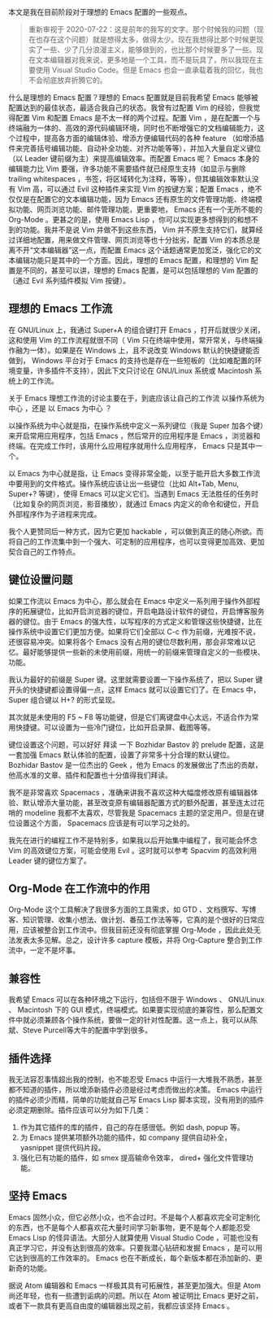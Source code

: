 
本文是我在目前阶段对于理想的 Emacs 配置的一些观点。

<!--more-->

> 重新审视于 2020-07-22：这是前年的我写的文字。那个时候我的问题（现在也存在这个问题）就是想得太多，做得太少。现在我想得比那个时候更现实了一些、少了几分浪漫主义，能够做到的，也比那个时候要多了一些。现在文本编辑器对我来说，更多地是一个工具，而不是玩具了，所以我现在主要使用 Visual Studio Code。但是 Emacs 也会一直承载着我的回忆，我也不会彻底放弃折腾它的。

什么是理想的 Emacs 配置？理想的 Emacs 配置就是目前我希望 Emacs 能够被配置达到的最佳状态，最适合我自己的状态。我曾有过配置 Vim 的经验，但我觉得配置 Vim 和配置 Emacs 是不太一样的两个过程。配置 Vim ，是在配置一个与终端融为一体的、高效的源代码编辑环境，同时也不断增强它的文档编辑能力，这个过程中，提高各方面的编辑体验、增添方便编辑代码的各种 feature （如增添插件来完善括号编辑功能、自动补全功能、对齐功能等等），并加入大量自定义键位（以 Leader 键前缀为主）来提高编辑效率。而配置 Emacs 呢？ Emacs 本身的编辑能力比 Vim 要强，许多功能不需要插件就已经原生支持（如显示与删除 trailing whitespaces ，书签，将区域转化为注释，等等），但其编辑效率默认没有 Vim 高，可以通过 Evil 这种插件来实现 Vim 的按键方案；配置 Emacs ，绝不仅仅是在配置它的文本编辑功能，因为 Emacs 还有原生的文件管理功能、终端模拟功能、网页浏览功能、邮件管理功能，更重要地， Emacs 还有一个无所不能的 Org-Mode 。更甚之的是，使用 Emacs Lisp ，你可以实现更多想得到的和想不到的功能。我并不是说 Vim 并做不到这些东西， Vim 并不原生支持它们，就算经过详细地配置，用来做文件管理、网页浏览等也十分拙劣，配置 Vim 的本质总是离不开“文本编辑器”这一点，而配置 Emacs 这个话题通常更加宽泛，强化它的文本编辑功能只是其中的一个方面。因此，理想的 Emacs 配置，和理想的 Vim 配置是不同的，甚至可以讲，理想的 Emacs 配置，是可以包括理想的 Vim 配置的（通过 Evil 系列插件模拟 Vim 按键）。

## 理想的 Emacs 工作流

在 GNU/Linux 上，我通过 Super+A 的组合键打开 Emacs ，打开后就很少关闭，这和使用 Vim 的工作流程就很不同（ Vim 只在终端中使用，常开常关，与终端操作融为一体）。如果是在 Windows 上，且不说改变 Windows 默认的快捷键能否做到， Windows 平台对于 Emacs 的支持也是存在一些短板的（比如难配置的环境变量，许多插件不支持），因此下文只讨论在 GNU/Linux 系统或 Macintosh 系统上的工作流。

关于 Emacs 理想工作流的讨论主要在于，到底应该让自己的工作流 以操作系统为中心 ，还是 以 Emacs 为中心 ？

以操作系统为中心就是指，在操作系统中定义一系列键位（我是 Super 加各个键）来开启常用应用程序，包括 Emacs ，然后常开的应用程序是 Emacs ，浏览器和终端。在完成工作时，该用什么应用程序就用什么应用程序， Emacs 只是其中一个。

以 Emacs 为中心就是指，让 Emacs 变得非常全能，以至于能开启大多数工作流中要用到的文件格式。操作系统应该让出一些键位（比如 Alt+Tab, Menu, Super+? 等键），使得 Emacs 可以定义它们。当遇到 Emacs 无法胜任的任务时（比如复杂的网页浏览，影音播放），就通过 Emacs 内定义的命令和键位，开启外部程序作为子进程来完成。

我个人更赞同后一种方式，因为它更加 hackable ，可以做到真正的随心所欲。而将自己的工作流集中到一个强大、可定制的应用程序，也可以变得更加高效、更加契合自己的工作特点。

## 键位设置问题

如果工作流以 Emacs 为中心，那么就会在 Emacs 中定义一系列用于操作外部程序的拓展键位，比如开启浏览器的键位，开启电路设计软件的键位，开启博客服务器的键位。由于 Emacs 的强大性，以写程序的方式定义和管理这些快捷键，比在操作系统中设置它们更加方便。如果将它们全部以 C-c 作为前缀，光难按不说，还很容易冲突。如果将各个 Emacs 没有占用的键位尽数利用，那会非常难以记忆。最好能够提供一些新的未使用前缀，用统一的前缀来管理自定义的一些模块、功能。

我认为最好的前缀是 Super 键。这里就需要设置一下操作系统了，把以 Super 键开头的快捷键都设置得偏一点，这样 Emacs 就可以设置它们了。在 Emacs 中， Super 组合键以 H+? 的形式呈现。

其次就是未使用的 F5 ~ F8 等功能键，但是它们离键盘中心太远，不适合作为常用快捷键。可以设置为一些冷门键位，比如开启录屏、截图等等。

键位设置这个问题，可以好好 拜读 一下 Bozhidar Bastov 的 prelude 配置，这是一套加强 Emacs 默认体验的配置，设置了非常多十分合理的默认键位。 Bozhidar Bastov 是一位杰出的 Geek ，他为 Emacs 的发展做出了杰出的贡献，他高水准的文章、插件和配置也十分值得我们拜读。

我不是非常喜欢 Spacemacs ，准确来讲我不喜欢这种大幅度修改原有编辑器体验、默认增添大量功能，甚至改变原有编辑器配置方式的额外配置，甚至连太过花哨的 modeline 我都不太喜欢，尽管我是 Spacemacs 主题的坚定用户。但是在键位设置这个方面， Spacemacs 应该是有可以学习之处的。

我先在进行的编程工作不是特别多，如果我以后开始集中编程了，我可能会怀念 Vim 的高效键位方案，可能会使用 Evil 。这时就可以参考 Spacvim 的高效利用 Leader 键的键位方案了。

## Org-Mode 在工作流中的作用

Org-Mode 这个工具解决了我很多方面的工具需求，如 GTD 、文档撰写、写博客、知识管理、收集小想法、做计划、番茄工作法等等，它真的是个很好的日常应用，应该被整合到工作流中。但我目前还没有彻底掌握 Org-Mode ，因此此处无法发表太多见解。总之，设计许多 capture 模板，并将 Org-Capture 整合到工作流中，一定不是坏事。

## 兼容性

我希望 Emacs 可以在各种环境之下运行，包括但不限于 Windows 、 GNU/Linux 、 Macintosh 下的 GUI 模式，终端模式。如果要实现彻底的兼容性，那么配置文件中就必须兼顾各个操作系统，要做一定的针对性配置。这一点上，我可以从陈斌、Steve Purcell等大牛的配置中学到很多。

## 插件选择

我无法容忍事情超出我的控制，也不能忍受 Emacs 中运行一大堆我不熟悉，甚至都不知道的插件，所以增添新插件必须是经过考虑而做出的决策。 Emacs 中运行的插件必须少而精，简单的功能就自己写 Emacs Lisp 脚本实现，没有用到的插件必须定期删除。插件应该可以分为如下几类：

1. 作为其它插件的库的插件，自己的存在感很低。例如 dash, popup 等。
2. 为 Emacs 提供某项额外功能的插件，如 company 提供自动补全， yasnippet 提供代码片段。
3. 强化已有功能的插件，如 smex 提高输命令效率， dired+ 强化文件管理功能。

## 坚持 Emacs

Emacs 固然小众，但它必然小众，也不会过时。不是每个人都喜欢完全可定制化的东西，也不是每个人都喜欢花大量时间学习新事物，更不是每个人都能忍受 Emacs Lisp 的怪异语法。大部分人就算使用 Visual Studio Code ，可能也没有真正学习它，并没有达到很高的效率。只要我潜心钻研和发掘 Emacs ，是可以用它达到很高的工作效率的。 Emacs 也在不断成长，每个新版本都在添加新的、更新奇的功能。

据说 Atom 编辑器和 Emacs 一样极其具有可拓展性，甚至更加强大。但是 Atom 尚还年轻，也有一些遭到诟病的问题。所以在 Atom 被证明比 Emacs 更好之前，或者下一款具有更高自由度的编辑器出现之前，我都应该坚持 Emacs 。